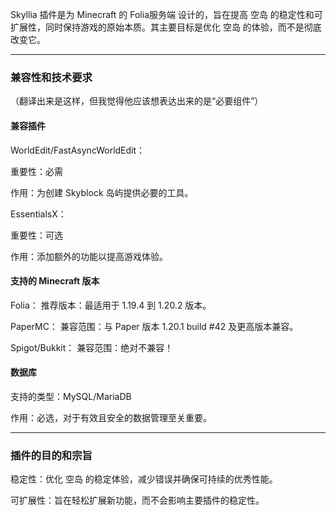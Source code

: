 Skyllia 插件是为 Minecraft 的 Folia服务端 设计的，旨在提高 空岛 的稳定性和可扩展性，同时保持游戏的原始本质。其主要目标是优化
空岛 的体验，而不是彻底改变它。

-------

### 兼容性和技术要求

（翻译出来是这样，但我觉得他应该想表达出来的是“必要组件”）

#### 兼容插件

WorldEdit/FastAsyncWorldEdit：

重要性：必需

作用：为创建 Skyblock 岛屿提供必要的工具。

EssentialsX：

重要性：可选

作用：添加额外的功能以提高游戏体验。

#### 支持的 Minecraft 版本

Folia：
推荐版本：最适用于 1.19.4 到 1.20.2 版本。

PaperMC：
兼容范围：与 Paper 版本 1.20.1 build #42 及更高版本兼容。

Spigot/Bukkit：
兼容范围：绝对不兼容！

#### 数据库

支持的类型：MySQL/MariaDB

作用：必选，对于有效且安全的数据管理至关重要。

-------

### 插件的目的和宗旨

稳定性：优化 空岛 的稳定体验，减少错误并确保可持续的优秀性能。

可扩展性：旨在轻松扩展新功能，而不会影响主要插件的稳定性。